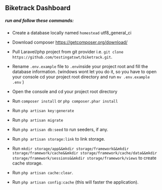 ## Biketrack Dashboard
##### run and follow these commands:
- Create a database locally named `homestead` utf8_general_ci 
- Download composer https://getcomposer.org/download/
- Pull Laravel/php project from git provider i.e. `git clone https://github.com/testingatswt/biketrack.git`.
- Rename `.env.example` file to `.env`inside your project root and fill the database information.
  (windows wont let you do it, so you have to open your console cd your project root directory and run `mv .env.example .env` )
- Open the console and cd your project root directory
- Run `composer install` or ```php composer.phar install```
- Run `php artisan key:generate` 
- Run `php artisan migrate`
- Run `php artisan db:seed` to run seeders, if any.
- Run `php artisan storage:link` to link storage.
- Run `mkdir storage/app&&mkdir storage/framework&&mkdir storage/framework/cache&&mkdir storage/framework/cache/data&&mkdir storage/framework/sessions&&mkdir storage/framework/views` to create cache storage.

- Run `php artisan cache:clear`.
- Run `php artisan config:cache` (this will faster the application).
